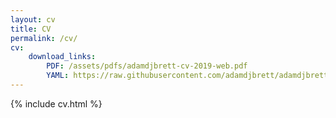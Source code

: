 ```yaml
---
layout: cv
title: CV
permalink: /cv/
cv:
    download_links:
        PDF: /assets/pdfs/adamdjbrett-cv-2019-web.pdf
        YAML: https://raw.githubusercontent.com/adamdjbrett/adamdjbrett.github.io/master/_data/cv.yml
---
```

{% include cv.html %}
